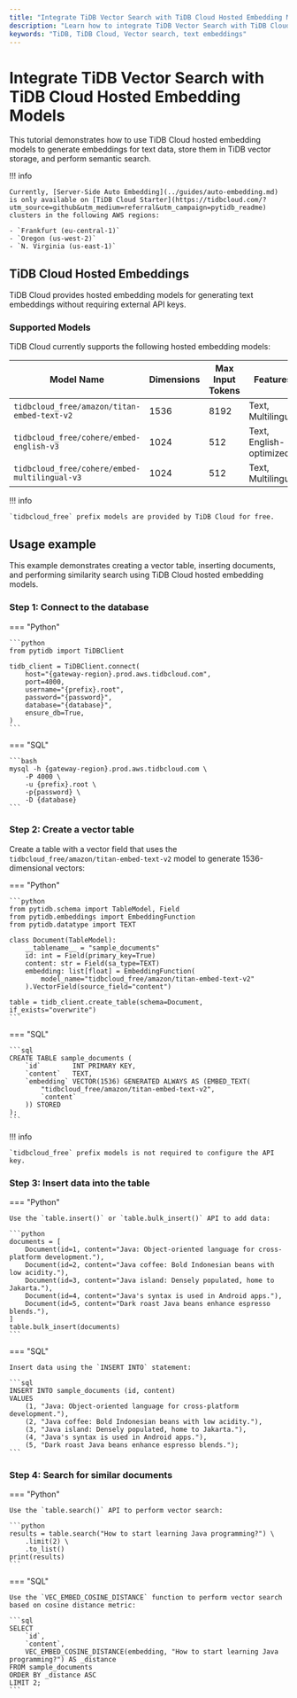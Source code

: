 ```yaml
---
title: "Integrate TiDB Vector Search with TiDB Cloud Hosted Embedding Models"
description: "Learn how to integrate TiDB Vector Search with TiDB Cloud Hosted Embedding Models to store embeddings and perform semantic search."
keywords: "TiDB, TiDB Cloud, Vector search, text embeddings"
---
```


# Integrate TiDB Vector Search with TiDB Cloud Hosted Embedding Models

This tutorial demonstrates how to use TiDB Cloud hosted embedding models to generate embeddings for text data, store them in TiDB vector storage, and perform semantic search.

!!! info

    Currently, [Server-Side Auto Embedding](../guides/auto-embedding.md) is only available on [TiDB Cloud Starter](https://tidbcloud.com/?utm_source=github&utm_medium=referral&utm_campaign=pytidb_readme) clusters in the following AWS regions:

    - `Frankfurt (eu-central-1)`
    - `Oregon (us-west-2)`
    - `N. Virginia (us-east-1)`

## TiDB Cloud Hosted Embeddings

TiDB Cloud provides hosted embedding models for generating text embeddings without requiring external API keys.

### Supported Models

TiDB Cloud currently supports the following hosted embedding models:

| Model Name                                    | Dimensions | Max Input Tokens | Features |
|-----------------------------------------------|------------|------------------|----------|
| `tidbcloud_free/amazon/titan-embed-text-v2`  | 1536       | 8192             | Text, Multilingual |
| `tidbcloud_free/cohere/embed-english-v3`     | 1024       | 512              | Text, English-optimized |
| `tidbcloud_free/cohere/embed-multilingual-v3`| 1024       | 512              | Text, Multilingual |

!!! info

    `tidbcloud_free` prefix models are provided by TiDB Cloud for free.

## Usage example

This example demonstrates creating a vector table, inserting documents, and performing similarity search using TiDB Cloud hosted embedding models.

### Step 1: Connect to the database

=== "Python"

    ```python
    from pytidb import TiDBClient

    tidb_client = TiDBClient.connect(
        host="{gateway-region}.prod.aws.tidbcloud.com",
        port=4000,
        username="{prefix}.root",
        password="{password}",
        database="{database}",
        ensure_db=True,
    )
    ```

=== "SQL"

    ```bash
    mysql -h {gateway-region}.prod.aws.tidbcloud.com \
        -P 4000 \
        -u {prefix}.root \
        -p{password} \
        -D {database}
    ```

### Step 2: Create a vector table

Create a table with a vector field that uses the `tidbcloud_free/amazon/titan-embed-text-v2` model to generate 1536-dimensional vectors:

=== "Python"

    ```python
    from pytidb.schema import TableModel, Field
    from pytidb.embeddings import EmbeddingFunction
    from pytidb.datatype import TEXT

    class Document(TableModel):
        __tablename__ = "sample_documents"
        id: int = Field(primary_key=True)
        content: str = Field(sa_type=TEXT)
        embedding: list[float] = EmbeddingFunction(
            model_name="tidbcloud_free/amazon/titan-embed-text-v2"
        ).VectorField(source_field="content")

    table = tidb_client.create_table(schema=Document, if_exists="overwrite")
    ```

=== "SQL"

    ```sql
    CREATE TABLE sample_documents (
        `id`        INT PRIMARY KEY,
        `content`   TEXT,
        `embedding` VECTOR(1536) GENERATED ALWAYS AS (EMBED_TEXT(
            "tidbcloud_free/amazon/titan-embed-text-v2",
            `content`
        )) STORED
    );
    ```

!!! info

    `tidbcloud_free` prefix models is not required to configure the API key.

### Step 3: Insert data into the table

=== "Python"

    Use the `table.insert()` or `table.bulk_insert()` API to add data:

    ```python
    documents = [
        Document(id=1, content="Java: Object-oriented language for cross-platform development."),
        Document(id=2, content="Java coffee: Bold Indonesian beans with low acidity."),
        Document(id=3, content="Java island: Densely populated, home to Jakarta."),
        Document(id=4, content="Java's syntax is used in Android apps."),
        Document(id=5, content="Dark roast Java beans enhance espresso blends."),
    ]
    table.bulk_insert(documents)
    ```

=== "SQL"

    Insert data using the `INSERT INTO` statement:

    ```sql
    INSERT INTO sample_documents (id, content)
    VALUES
        (1, "Java: Object-oriented language for cross-platform development."),
        (2, "Java coffee: Bold Indonesian beans with low acidity."),
        (3, "Java island: Densely populated, home to Jakarta."),
        (4, "Java's syntax is used in Android apps."),
        (5, "Dark roast Java beans enhance espresso blends.");
    ```

### Step 4: Search for similar documents

=== "Python"

    Use the `table.search()` API to perform vector search:

    ```python
    results = table.search("How to start learning Java programming?") \
        .limit(2) \
        .to_list()
    print(results)
    ```

=== "SQL"

    Use the `VEC_EMBED_COSINE_DISTANCE` function to perform vector search based on cosine distance metric:

    ```sql
    SELECT
        `id`,
        `content`,
        VEC_EMBED_COSINE_DISTANCE(embedding, "How to start learning Java programming?") AS _distance
    FROM sample_documents
    ORDER BY _distance ASC
    LIMIT 2;
    ```